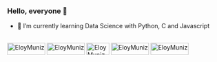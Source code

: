 ### Hello, everyone 👋

- 🌱 I’m currently learning Data Science with Python, C and Javascript
<div style:"display: inline_block "><br>
<img align="center" alt="EloyMuniz" width="88.25" height="28" src="https://img.shields.io/badge/HTML5-E34F26?style=for-the-badge&logo=html5&logoColor=white">
<img align="center" alt="EloyMuniz" width="88.25" height="28" src="https://img.shields.io/badge/CSS3-1572B6?style=for-the-badge&logo=css3&logoColor=white">
<img align="center" alt="EloyMuniz" width="52.25" height="28" src="https://img.shields.io/badge/C-00599C?style=for-the-badge&logo=c&logoColor=white">
<img align="center" alt="EloyMuniz" width="88.25" height="28" src="https://img.shields.io/badge/Kaggle-20BEFF?style=for-the-badge&logo=Kaggle&logoColor=white">
<img align="center" alt="EloyMuniz" width="88.25" height="28" src="https://img.shields.io/badge/Python-14354C?style=for-the-badge&logo=python&logoColor=white">
                                                                  

</div>
